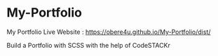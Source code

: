 # My-Portfolio
My Portfolio
Live Website  : https://obere4u.github.io/My-Portfolio/dist/

Build a Portfolio with SCSS with the help of CodeSTACKr
